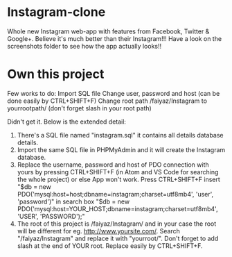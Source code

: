 # Instagram-clone
Whole new Instagram web-app with features from Facebook, Twitter &amp; Google+. Believe it's much better than their Instagram!!!
Have a look on the screenshots folder to see how the app actually looks!!

# Own this project
Few works to do:
  Import SQL file
  Change user, password and host (can be done easily by CTRL+SHIFT+F)
  Change root path /faiyaz/Instagram to yourrootpath/ (don't forget slash in your root path)
 
 Didn't get it. Below is the extended detail:
 
1. There's a SQL file named "instagram.sql" it contains all details database details.
2. Import the same SQL file in PHPMyAdmin and it will create the Instagram database.
3. Replace the username, password and host of PDO connection with yours by pressing CTRL+SHIFT+F (in Atom and VS Code for searching the whole project) or else App won't work.                                                                                                Press CTRL+SHIFT+F insert "$db = new PDO('mysql:host=host;dbname=instagram;charset=utf8mb4', 'user', 'password')" in search box         "$db = new PDO('mysql:host=YOUR_HOST;dbname=instagram;charset=utf8mb4', 'USER', 'PASSWORD');"
4. The root of this project is /faiyaz/Instagram/ and in your case the root will be different for eg. http://www.yoursite.com/. Search "/faiyaz/Instagram" and replace it with "yourroot/". Don't forget to add slash at the end of YOUR root. Replace easily by CTRL+SHIFT+F.
